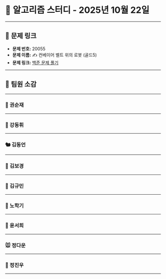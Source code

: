 # 📘 알고리즘 스터디 - 2025년 10월 22일

---

## 🔗 문제 링크

- **문제 번호:** 20055
- **문제 이름:** ✍️ 컨베이어 벨트 위의 로봇 (골드5)
- **문제 링크:** [백준 문제 풀기](https://www.acmicpc.net/problem/20055)

---

## 💬 팀원 소감

---

### 🐥 권순재

> 

---

### 🐰 강동휘

> 

---

### 🐿️ 김동언

> 

---

### 🐺 김보경

> 

---

### 🐘 김규민

> 

---

### 🐼 노학기

> 

---

### 🦊 윤서희

> 

---

### 🐭 정다운

> 

---

### 🐳 정진우

> 

---

